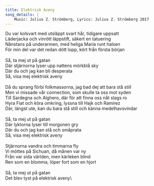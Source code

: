 ```yaml
---
title: Elektrisk Aveny
song_details: |
    Music: Julius Z. Strömberg, Lyrics: Julius Z. Strömberg 2017
---
```

Du var kolsvart med utsläppt svart hår, tidigare uppsatt\
Läderjacka och vinrött läppstift, säkert en tatuering\
Nånstans på underarmen, med heliga Maria runt halsen\
För min del var det redan dött lopp, kört från första början\
\
Så, ta mej ut på gatan\
Där stjärnorna lyser upp nattens mörkblå sky\
Där du och jag kan bli desperata\
Så, visa mej elektrisk aveny\
\
Då du sprang förbi folkmassorna, jag bad dej att bara stå still\
Men vi missade vår connection, som skulle ta oss mot syden\
Till Sardegna och Alghero, där för att finna oss nåt slags ro\
Hyra Fiat och köra omkring, lyssna till Hajk och Ramirez\
Där, längst ute, kan du bara stå still och känna medelhavsvindar\
\
Så, ta mej ut på gatan\
Där lyktorna lyser till morgonen gry\
Där du och jag kan stå och småprata\
Så, visa mej elektrisk aveny\
\
Stjärnorna vandra och timmarna fly\
Vi möttes på Sichuan, då månen var ny\
Från var sida världen, men kärleken blind\
Ren som en blomma, löper fort som en hjort\
\
Så, ta mej ut på gatan\
Det blev tyst på elektrisk aveny\